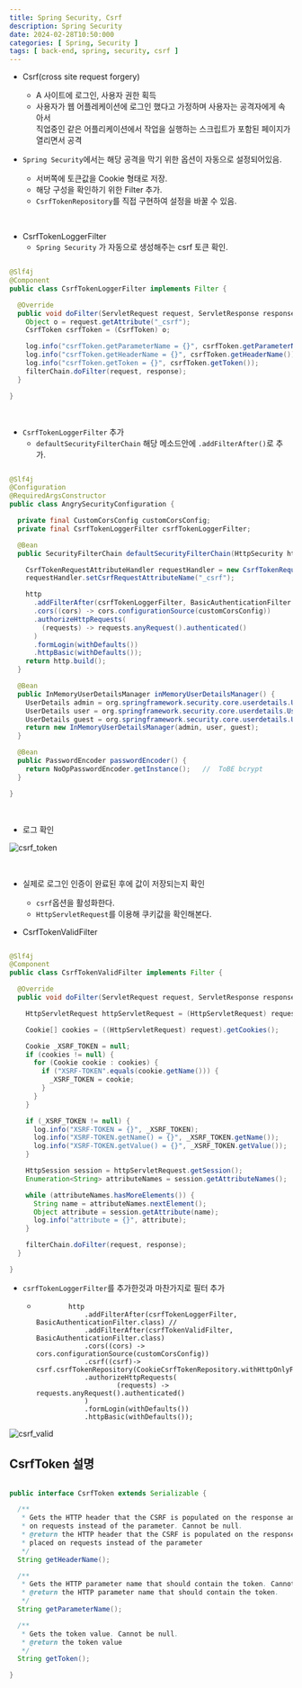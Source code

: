 ```yaml
---
title: Spring Security, Csrf
description: Spring Security
date: 2024-02-28T10:50:000
categories: [ Spring, Security ]
tags: [ back-end, spring, security, csrf ]
---
```


- Csrf(cross site request forgery)
  - A 사이트에 로그인, 사용자 권한 획득
  - 사용자가 웹 어플레케이션에 로그인 했다고 가정하며 사용자는 공격자에게 속아서<br>
    직업중인 같은 어플리케이션에서 작업을 실행하는 스크립트가 포함된 페이지가 열리면서 공격


- ```Spring Security```에서는 해당 공격을 막기 위한 옵션이 자동으로 설정되어있음.
  - 서버쪽에 토큰값을 Cookie 형태로 저장.
  - 해당 구성을 확인하기 위한 Filter 추가.
  - ```CsrfTokenRepository```를 직접 구현하여 설정을 바꿀 수 있음.

<br>

- CsrfTokenLoggerFilter
  - ```Spring Security``` 가 자동으로 생성해주는 csrf 토큰 확인.

```java

@Slf4j
@Component
public class CsrfTokenLoggerFilter implements Filter {

  @Override
  public void doFilter(ServletRequest request, ServletResponse response, FilterChain filterChain) throws IOException, ServletException {
    Object o = request.getAttribute("_csrf");
    CsrfToken csrfToken = (CsrfToken) o;

    log.info("csrfToken.getParameterName = {}", csrfToken.getParameterName());
    log.info("csrfToken.getHeaderName = {}", csrfToken.getHeaderName());
    log.info("csrfToken.getToken = {}", csrfToken.getToken());
    filterChain.doFilter(request, response);
  }

}
```

<br>

- ```CsrfTokenLoggerFilter``` 추가
  - ```defaultSecurityFilterChain``` 해당 메소드안에 ```.addFilterAfter()```로 추가.

```java

@Slf4j
@Configuration
@RequiredArgsConstructor
public class AngrySecurityConfiguration {

  private final CustomCorsConfig customCorsConfig;
  private final CsrfTokenLoggerFilter csrfTokenLoggerFilter;

  @Bean
  public SecurityFilterChain defaultSecurityFilterChain(HttpSecurity http) throws Exception {

    CsrfTokenRequestAttributeHandler requestHandler = new CsrfTokenRequestAttributeHandler();
    requestHandler.setCsrfRequestAttributeName("_csrf");

    http
      .addFilterAfter(csrfTokenLoggerFilter, BasicAuthenticationFilter.class) //
      .cors((cors) -> cors.configurationSource(customCorsConfig))
      .authorizeHttpRequests(
        (requests) -> requests.anyRequest().authenticated()
      )
      .formLogin(withDefaults())
      .httpBasic(withDefaults());
    return http.build();
  }

  @Bean
  public InMemoryUserDetailsManager inMemoryUserDetailsManager() {
    UserDetails admin = org.springframework.security.core.userdetails.User.withUsername("admin").password("12345").roles("admin").build();
    UserDetails user = org.springframework.security.core.userdetails.User.withUsername("user").password("12345").roles("user").build();
    UserDetails guest = org.springframework.security.core.userdetails.User.withUsername("guest").password("12345").roles("guest").build();
    return new InMemoryUserDetailsManager(admin, user, guest);
  }

  @Bean
  public PasswordEncoder passwordEncoder() {
    return NoOpPasswordEncoder.getInstance();   //  ToBE bcrypt
  }

}
```

<br>

- 로그 확인

![csrf_token](https://github.com/AngryPig123/AngryPig123.github.io/assets/86225268/20601f1e-a200-4669-a653-cf58aa81a1a0)


<br>

- 실제로 로그인 인증이 완료된 후에 값이 저장되는지 확인
  - ```csrf```옵션을 활성화한다.
  - ```HttpServletRequest```를 이용해 쿠키값을 확인해본다.


- CsrfTokenValidFilter

```java

@Slf4j
@Component
public class CsrfTokenValidFilter implements Filter {

  @Override
  public void doFilter(ServletRequest request, ServletResponse response, FilterChain filterChain) throws IOException, ServletException {

    HttpServletRequest httpServletRequest = (HttpServletRequest) request;

    Cookie[] cookies = ((HttpServletRequest) request).getCookies();

    Cookie _XSRF_TOKEN = null;
    if (cookies != null) {
      for (Cookie cookie : cookies) {
        if ("XSRF-TOKEN".equals(cookie.getName())) {
          _XSRF_TOKEN = cookie;
        }
      }
    }

    if (_XSRF_TOKEN != null) {
      log.info("XSRF-TOKEN = {}", _XSRF_TOKEN);
      log.info("XSRF-TOKEN.getName() = {}", _XSRF_TOKEN.getName());
      log.info("XSRF-TOKEN.getValue() = {}", _XSRF_TOKEN.getValue());
    }

    HttpSession session = httpServletRequest.getSession();
    Enumeration<String> attributeNames = session.getAttributeNames();

    while (attributeNames.hasMoreElements()) {
      String name = attributeNames.nextElement();
      Object attribute = session.getAttribute(name);
      log.info("attribute = {}", attribute);
    }

    filterChain.doFilter(request, response);
  }

}
```

- ```csrfTokenLoggerFilter```를 추가한것과 마찬가지로 필터 추가
  - ```text
            http
                .addFilterAfter(csrfTokenLoggerFilter, BasicAuthenticationFilter.class) //
                .addFilterAfter(csrfTokenValidFilter, BasicAuthenticationFilter.class)
                .cors((cors) -> cors.configurationSource(customCorsConfig))
                .csrf((csrf)-> csrf.csrfTokenRepository(CookieCsrfTokenRepository.withHttpOnlyFalse()))
                .authorizeHttpRequests(
                        (requests) -> requests.anyRequest().authenticated()
                )
                .formLogin(withDefaults())
                .httpBasic(withDefaults());
    ```

![csrf_valid](https://github.com/AngryPig123/AngryPig123.github.io/assets/86225268/2e15c3e8-bcfd-42c3-ad0a-3044f07c5fda)


<h2> CsrfToken 설명 </h2>

```java

public interface CsrfToken extends Serializable {

  /**
   * Gets the HTTP header that the CSRF is populated on the response and can be placed
   * on requests instead of the parameter. Cannot be null.
   * @return the HTTP header that the CSRF is populated on the response and can be
   * placed on requests instead of the parameter
   */
  String getHeaderName();

  /**
   * Gets the HTTP parameter name that should contain the token. Cannot be null.
   * @return the HTTP parameter name that should contain the token.
   */
  String getParameterName();

  /**
   * Gets the token value. Cannot be null.
   * @return the token value
   */
  String getToken();

}

```
